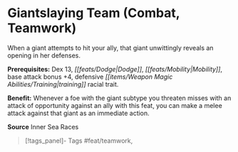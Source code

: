 ﻿---
cssclass: [feats]

---
# Giantslaying Team (Combat, Teamwork)

When a giant attempts to hit your ally, that giant unwittingly reveals an opening in her defenses.

**Prerequisites:** Dex 13, _[[feats/Dodge|Dodge]]_, _[[feats/Mobility|Mobility]]_, base attack bonus +4, defensive _[[items/Weapon Magic Abilities/Training|training]]_ racial trait.

**Benefit:** Whenever a foe with the giant subtype you threaten misses with an attack of opportunity against an ally with this feat, you can make a melee attack against that giant as an immediate action.

**Source** Inner Sea Races
>[!tags_panel]- Tags
> #feat/teamwork, 
